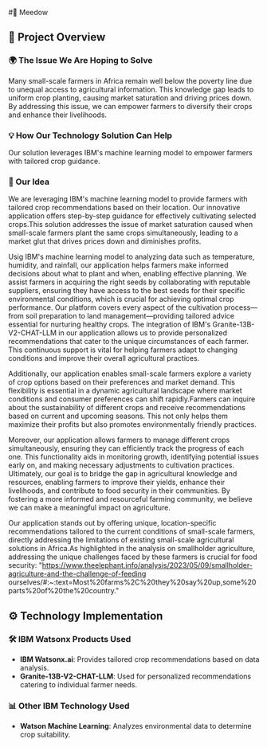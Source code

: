 #🌱 Meedow

## 📜 Project Overview

### 🌍 The Issue We Are Hoping to Solve
Many small-scale farmers in Africa remain well below the poverty line due to unequal access to agricultural information. This knowledge gap leads to uniform crop planting, causing market saturation and driving prices down. By addressing this issue, we can empower farmers to diversify their crops and enhance their livelihoods.

### 💡 How Our Technology Solution Can Help
Our solution leverages IBM's machine learning model to empower farmers with tailored crop guidance.

### 🌿 Our Idea
We are leveraging IBM's machine learning model to provide farmers with tailored crop recommendations based on their location. Our innovative application offers step-by-step guidance for effectively cultivating selected crops.This solution addresses the issue of market saturation caused when small-scale farmers plant the same crops simultaneously, leading to a market glut that drives prices down and diminishes profits. 

Usig IBM's machine learning model to analyzing data such as temperature, humidity, and rainfall, our application helps farmers make informed decisions about what to plant and when, enabling effective planning. We assist farmers in acquiring the right seeds by collaborating with reputable suppliers, ensuring they have access to the best seeds for their specific environmental conditions, which is crucial for achieving optimal crop performance. Our platform covers every aspect of the cultivation process—from soil preparation to land management—providing tailored advice essential for nurturing healthy crops. The integration of IBM's Granite-13B-V2-CHAT-LLM in our application allows us to provide personalized recommendations that cater to the unique circumstances of each farmer. This continuous support is vital for helping farmers adapt to changing conditions and improve their overall agricultural practices.

Additionally, our application enables small-scale farmers explore a variety of crop options based on their preferences and market demand. This flexibility is essential in a dynamic agricultural landscape where market conditions and consumer preferences can shift rapidly.Farmers can inquire about the sustainability of different crops and receive recommendations based on current and upcoming seasons. This not only helps them maximize their profits but also promotes environmentally friendly practices. 

Moreover, our application allows farmers to manage different crops simultaneously, ensuring they can efficiently track the progress of each one. This functionality aids in monitoring growth, identifying potential issues early on, and making necessary adjustments to cultivation practices. Ultimately, our goal is to bridge the gap in agricultural knowledge and resources, enabling farmers to improve their yields, enhance their livelihoods, and contribute to food security in their communities. By fostering a more informed and resourceful farming community, we believe we can make a meaningful impact on agriculture. 

Our application stands out by offering unique, location-specific recommendations tailored to the current conditions of small-scale farmers, directly addressing the limitations of existing small-scale agricultural solutions in Africa.As highlighted in the analysis on smallholder agriculture, addressing the unique challenges faced by these farmers is crucial for food security: "https://www.theelephant.info/analysis/2023/05/09/smallholder-agriculture-and-the-challenge-of-feeding 
ourselves/#:~:text=Most%20farms%2C%20they%20say%20up,some%20parts%20of%20the%20country."

## ⚙️ Technology Implementation

### 🛠️ IBM Watsonx Products Used
- **IBM Watsonx.ai**: Provides tailored crop recommendations based on data analysis.
- **Granite-13B-V2-CHAT-LLM**: Used for personalized recommendations catering to individual farmer needs.

### 📊 Other IBM Technology Used
- **Watson Machine Learning**: Analyzes environmental data to determine crop suitability.


